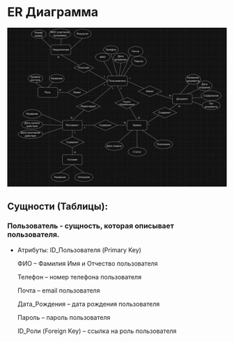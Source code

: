 # ER Диаграмма
![](https://github.com/Chudesnik222/PIS_Project/blob/main/ER_Diagram.png)



## Сущности (Таблицы):

### Пользователь -  сущность, которая описывает пользователя.

* Атрибуты:
  ID_Пользователя (Primary Key)

  ФИО – Фамилия Имя и Отчество пользователя

  Телефон – номер телефона пользователя

  Почта – email пользователя

  Дата_Рождения – дата рождения пользователя

  Пароль – пароль пользователя

  ID_Роли (Foreign Key) – ссылка на роль пользователя

